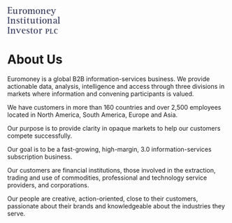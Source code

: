 ![Euromoney Logo](assets/euromoney.png)

# About Us

Euromoney is a global B2B information-services business. We provide actionable data, analysis, intelligence and access through three divisions in markets where information and convening participants is valued.


We have customers in more than 160 countries and over 2,500 employees located in North America, South America, Europe and Asia.


Our purpose is to provide clarity in opaque markets to help our customers compete successfully.


Our goal is to be a fast-growing, high-margin, 3.0 information-services subscription business.


Our customers are financial institutions, those involved in the extraction, trading and use of commodities, professional and technology service providers, and corporations.


Our people are creative, action-oriented, close to their customers, passionate about their brands and knowledgeable about the industries they serve.

